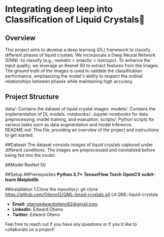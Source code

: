 # Integrating deep leep into Classification of Liquid Crystals👋

## Overview
This project aims to develop a deep learning (DL) framework to classify different phases of liquid crystals. We incorporate a Deep Neural Network (DNN) -to classify (e.g., nematic < smectic < isotropic). To enhance the input quality, we leverage an Resnet 50 to extract features from the images.  The ground truth of the images is used to validate the classification performance, emphasizing the model's ability to respect the ordinal relationships between phases while maintaining high accuracy.

## Project Structure
data/: Contains the dataset of liquid crystal images.
models/: Contains the implementation of DL  models.
notebooks/: Jupyter notebooks for data preprocessing, model training, and evaluation.
scripts/: Python scripts for various tasks such as data augmentation and model inference.
README.md: This file, providing an overview of the project and instructions to get started.

##Dataset
The dataset consists images of liquid crystals captured under different conditions. The images are preprocessed and normalized before being fed into the model.

##Model
ResNet 50  



##Setup
##Prerequisites
**Python 3.7+**
**TensorFlow**
**Torch**
**OpenCV**
**scikit-learn**
**Matplotlib**

##Installation
1.Clone the repository:
git clone https://github.com/Otieno12/QML-liquid-crystals.git
cd QML-liquid-crystals

- **Email:** otienoedwardotieno82@gmail.com
- **LinkedIn:** Edward Otieno
- **Twitter:** Edward Otieno

Feel free to reach out if you have any questions or if you'd like to collaborate on a project!
